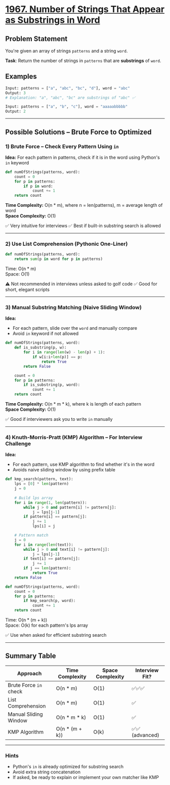 # [1967. Number of Strings That Appear as Substrings in Word](https://leetcode.com/problems/number-of-strings-that-appear-as-substrings-in-word/)

## Problem Statement
You're given an array of strings `patterns` and a string `word`.

**Task**: Return the number of strings in `patterns` that are **substrings** of `word`.

## Examples
```python
Input: patterns = ["a", "abc", "bc", "d"], word = "abc"
Output: 3
# Explanation: "a", "abc", "bc" are substrings of "abc" ✅
```

```python
Input: patterns = ["a", "b", "c"], word = "aaaaabbbbb"
Output: 2
```

---

## Possible Solutions – Brute Force to Optimized
### 1) Brute Force – Check Every Pattern Using `in`
**Idea:** For each pattern in patterns, check if it is in the word using Python's `in` keyword

```python
def numOfStrings(patterns, word):
    count = 0
    for p in patterns:
        if p in word:
            count += 1
    return count
```

**Time Complexity:** O(n * m), where n = len(patterns), m = average length of word  
**Space Complexity:** O(1)  

✅ Very intuitive for interviews
✅ Best if built-in substring search is allowed

---

### 2) Use List Comprehension (Pythonic One-Liner)

```python
def numOfStrings(patterns, word):
    return sum(p in word for p in patterns)
```

Time: O(n * m)  
Space: O(1)  

⚠️ Not recommended in interviews unless asked to golf code
✅ Good for short, elegant scripts

---

### 3) Manual Substring Matching (Naive Sliding Window)

**Idea:**
- For each pattern, slide over the `word` and manually compare
- Avoid `in` keyword if not allowed

```python
def numOfStrings(patterns, word):
    def is_substring(p, w):
        for i in range(len(w) - len(p) + 1):
            if w[i:i+len(p)] == p:
                return True
        return False

    count = 0
    for p in patterns:
        if is_substring(p, word):
            count += 1
    return count
```

**Time Complexity:** O(n * m * k), where k is length of each pattern  
**Space Complexity:** O(1)  

✅ Good if interviewers ask you to write `in` manually

---

### 4) Knuth-Morris-Pratt (KMP) Algorithm – For Interview Challenge

**Idea:**
- For each pattern, use KMP algorithm to find whether it's in the word
- Avoids naive sliding window by using prefix table

```python
def kmp_search(pattern, text):
    lps = [0] * len(pattern)
    j = 0
    
    # Build lps array
    for i in range(1, len(pattern)):
        while j > 0 and pattern[i] != pattern[j]:
            j = lps[j-1]
        if pattern[i] == pattern[j]:
            j += 1
            lps[i] = j

    # Pattern match
    j = 0
    for i in range(len(text)):
        while j > 0 and text[i] != pattern[j]:
            j = lps[j-1]
        if text[i] == pattern[j]:
            j += 1
        if j == len(pattern):
            return True
    return False

def numOfStrings(patterns, word):
    count = 0
    for p in patterns:
        if kmp_search(p, word):
            count += 1
    return count
```

Time: O(n * (m + k))  
Space: O(k) for each pattern's lps array  

✅ Use when asked for efficient substring search

---

## Summary Table
| Approach                           | Time Complexity      | Space Complexity | Interview Fit? |
|-----------------------------------|-----------------------|------------------|----------------|
| Brute Force `in` check            | O(n * m)              | O(1)             | ✅✅✅           |
| List Comprehension                | O(n * m)              | O(1)             | ✅              |
| Manual Sliding Window             | O(n * m * k)          | O(1)             | ✅              |
| KMP Algorithm                     | O(n * (m + k))        | O(k)             | ✅✅ (advanced)  |

---

### Hints
- Python's `in` is already optimized for substring search
- Avoid extra string concatenation
- If asked, be ready to explain or implement your own matcher like KMP
